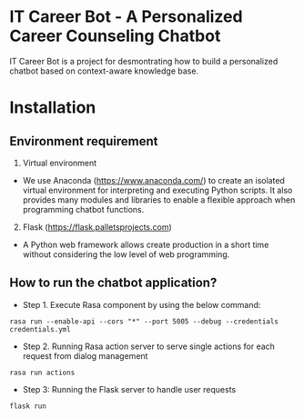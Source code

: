 # IT Career Bot - A Personalized Career Counseling Chatbot
IT Career Bot is a project for desmontrating how to build a personalized chatbot based on context-aware knowledge base.

# Installation
## Environment requirement
1. Virtual environment
  * We use Anaconda (https://www.anaconda.com/) to create an isolated virtual environment for interpreting and executing Python scripts. It also provides many modules and libraries to enable a flexible approach when programming chatbot functions.

2. Flask (https://flask.palletsprojects.com)
  * A Python web framework allows create production in a short time without considering the low level of web programming. 

## How to run the chatbot application?
* Step 1. Execute Rasa component by using the below command:
```
rasa run --enable-api --cors "*" --port 5005 --debug --credentials credentials.yml
```
* Step 2. Running Rasa action server to serve single actions for each request from dialog management
```
rasa run actions
```

* Step 3: Running the Flask server to handle user requests
```
flask run
```
